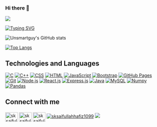 ### Hi there 👋

<!--
**sksaifullahhafiz1099/sksaifullahhafiz1099** is a ✨ _special_ ✨ repository because its `README.md` (this file) appears on your GitHub profile.

Here are some ideas to get you started:

- 🔭 I’m currently working on ...
- 🌱 I’m currently learning ...
- 👯 I’m looking to collaborate on ...
- 🤔 I’m looking for help with ...
- 💬 Ask me about ...
- 📫 How to reach me: ...
- 😄 Pronouns: ...
- ⚡ Fun fact: ...
-->
 ![](https://komarev.com/ghpvc/?username=Unsmartguy1099&color=lightgray)
 
[![Typing SVG](https://readme-typing-svg.demolab.com?font=Fira+Code&duration=2500&pause=1000&color=8DABF7&background=33303000&multiline=true&width=435&lines=%F0%9F%91%8BHi+;+++I'm+Saif+)](https://git.io/typing-svg)

![Unsmartguy's GitHub stats](https://github-readme-stats.vercel.app/api?username=sksaifullahhafiz1099&show_icons=true&theme=dark)

[![Top Langs](https://github-readme-stats.vercel.app/api/top-langs/?username=sksaifullahhafiz1099&layout=compact&theme=dark)](https://github.com/sksaifullahhafiz1099/github-readme-stats)

<h2 align="Left">
Technologies and Languages </h2>
<a href="#"><img alt="C" src="https://img.shields.io/badge/C%20-%232370ED.svg?logo=c&logoColor=white"></a>
<a href="#"><img alt="C++" src="https://img.shields.io/badge/C++%20-%2300599C.svg?logo=c%2B%2B&logoColor=white"></a>
<a href="#"><img alt="CSS" src="https://img.shields.io/badge/CSS%20-%231572B6.svg?logo=css3&logoColor=white"></a>
<a href="#"><img alt="HTML" src="https://img.shields.io/badge/HTML%20-%23E34F26.svg?logo=html5&logoColor=white"></a>
<a href="#"><img alt="JavaScript" src="https://img.shields.io/badge/JavaScript%20-%23F7DF1E.svg?logo=javascript&logoColor=black"></a>
<a href="#"><img alt="Bootstrap" src="https://img.shields.io/badge/Bootstrap-563D7C?logo=bootstrap&logoColor=white"></a>
<!--<a href="#"><img alt="Windows" src="https://img.shields.io/badge/Windows-0078D6?logo=windows&logoColor=white"></a>-->
<a href="#"><img alt="GitHub Pages" src="https://img.shields.io/badge/GitHub%20Pages-%23327FC7.svg?logo=github&logoColor=white"></a>
<!--<a href="#"><img alt="Heroku" src="https://img.shields.io/badge/Heroku%20-%23430098.svg?logo=heroku&logoColor=white"></a>-->
<a href="#"><img alt="Git" src="https://img.shields.io/badge/Git%20-%23F05033.svg?logo=git&logoColor=white"></a>
<!--  <a href="#"><img alt="Visual Studio Code" src="https://img.shields.io/badge/Visual%20Studio%20Code-0078d7.svg?logo=visual-studio-code&logoColor=white"></a>
 <a href="#"><img alt="Pycharm" src="https://img.shields.io/badge/pycharm-143?logo=pycharm&logoColor=black&color=green&labelColor=green"></a>
 <a href="#"><img alt="Sublime" src="https://img.shields.io/badge/sublime_text-%23575757.svg?logo=sublime-text&logoColor=important"></a>
	<a href="#"><img alt="Notepad" src="https://img.shields.io/badge/Notepad++-90E59A.svg?logo=notepad%2B%2B&logoColor=black"></a>
	<a href="#"><img alt="Intellij" src="https://img.shields.io/badge/IntelliJ&nbsp;IDEA-000000.svg?logo=intellij-idea&logoColor=white"></a> -->
<!-- 	<a href="#"><img alt="Docker" src="https://img.shields.io/badge/Docker-CC6699?logo=docker&logoColor=white&style=for-the-badge"></a> -->
<!--   <a href="#"><img alt="Anaconda" src="https://img.shields.io/badge/Anaconda-%2344A833.svg?style=for-the-badge&logo=anaconda&logoColor=white"></a>
  <a href="#"><img alt="Numpy" src="https://img.shields.io/badge/numpy-%23013243.svg?style=for-the-badge&logo=numpy&logoColor=white"></a>
  <a href="#"><img alt="Pandas" src="https://img.shields.io/badge/pandas-%23150458.svg?style=for-the-badge&logo=pandas&logoColor=white"></a>
  <a href="#"><img alt="Tensorflow" src="https://img.shields.io/badge/TensorFlow-%23FF6F00.svg?style=for-the-badge&logo=TensorFlow&logoColor=white"></a>
  <a href="#"><img alt="Scikit-learn" src="https://img.shields.io/badge/scikit--learn-%23F7931E.svg?style=for-the-badge&logo=scikit-learn&logoColor=white"></a>
  <a href="#"><img alt="Plotly" src="https://img.shields.io/badge/Plotly-%233F4F75.svg?style=for-the-badge&logo=plotly&logoColor=white"></a>
  <a href="#"><img alt="OpenCV" src="https://img.shields.io/badge/opencv-%23white.svg?style=for-the-badge&logo=opencv&logoColor=white"></a>
 -->
 <a href="#"><img alt="Node.js" src="https://img.shields.io/badge/node.js-6DA55F?logo=node.js&logoColor=white"></a>
	<a href="#"><img alt="React.js" src="https://img.shields.io/badge/react-%2320232a.svg?logo=react&logoColor=%2361DAFB"></a>
	<a href="#"><img alt="Express.js" src="https://img.shields.io/badge/express.js-%23404d59.svg?logo=express&logoColor=%2361DAFB"></a>
   <!-- <a href="#"><img alt="Xampp" src="https://img.shields.io/badge/Xampp%20-%23430098.svg?logo=xampp&logoColor=white"></a>-->
    <!--<a href="#"><img alt="ECLIPSE" src="https://img.shields.io/badge/ECLIPSE-2C2255.svg?&style=flat&logo=eclipse"></a>-->
    <!--<a href="#"><img alt="JQuery" src="https://img.shields.io/badge/JQUERY-0769AD.svg?&style=flat&logo=jquery&logoColor=white"></a>-->
    <a href="#"><img alt="Java" src="https://img.shields.io/badge/JAVA-007396.svg?&style=flat&logo=java&logoColor=white"></a>
    <a href="#"><img alt="MySQL" src="https://img.shields.io/badge/MARIADB-4479A1.svg?&style=flat&logo=mariadb&logoColor=white"></a>
    <!--<a href="#"><img alt="Keras" src="https://img.shields.io/badge/Keras-%23D00000.svg?style=flat&logo=Keras&logoColor=white"></a>-->
    <a href="#"><img alt="Numpy" src="https://img.shields.io/badge/numpy-%23013243.svg?style=flat&logo=numpy&logoColor=white"></a>
    <a href="#"><img alt="Pandas" src="https://img.shields.io/badge/pandas-%23150458.svg?style=flat&logo=pandas&logoColor=white"></a>
    <!--<a href="#"><img alt="Pytorch" src="https://img.shields.io/badge/PyTorch-%23EE4C2C.svg?style=flat&logo=PyTorch&logoColor=white"></a>-->
   <!-- <a href="#"><img alt="scikit-learn" src="https://img.shields.io/badge/scikit--learn-%23F7931E.svg?style=flat&logo=scikit-learn&logoColor=white"></a>-->
   <!-- <a href="#"><img alt="SciPy" src="https://img.shields.io/badge/SciPy-%230C55A5.svg?style=flat&logo=scipy&logoColor=%white"></a>-->
    <!--<a href="#"><img alt="TensorFlow" src="https://img.shields.io/badge/TensorFlow-%23FF6F00.svg?style=flat&logo=TensorFlow&logoColor=white"></a>-->
<h2 align="Left">
	
Connect with me </h2>
<p align="Left">
<a href="https://x.com/SkSaif1099" target="blank"><img align="center" src="https://raw.githubusercontent.com/rahuldkjain/github-profile-readme-generator/master/src/images/icons/Social/twitter.svg" alt="sksaifullahhafiz1099" height="30" width="40" /></a>
<a href="https://www.facebook.com/saifullahhafiz.sk" target="blank"><img align="center" src="https://raw.githubusercontent.com/rahuldkjain/github-profile-readme-generator/master/src/images/icons/Social/facebook.svg" alt="sksaifullahhafiz1099" height="30" width="40" /></a>
<a href="https://www.youtube.com/@sk.saifullahhafiz2395" target="blank"><img align="center" src="https://raw.githubusercontent.com/rahuldkjain/github-profile-readme-generator/master/src/images/icons/Social/youtube.svg" alt="sksaifullahhafiz1099" height="30" width="40" /></a>
<a href="https://www.linkedin.com/in/sk-saifullah-hafiz-539ab6257/" target="blank"><img alt="sksaifullahhafiz1099" src="https://raw.githubusercontent.com/rahuldkjain/github-profile-readme-generator/master/src/images/icons/Social/linked-in.svg"></a>
<a href="mailto:sksaifullahhafiz@gmail.com"><img src="https://img.shields.io/badge/gmail-%23D14836.svg?&style=for-the-badge&logo=gmail&logoColor=white" /></a>&nbsp;&nbsp;&nbsp;&nbsp;
</p>
